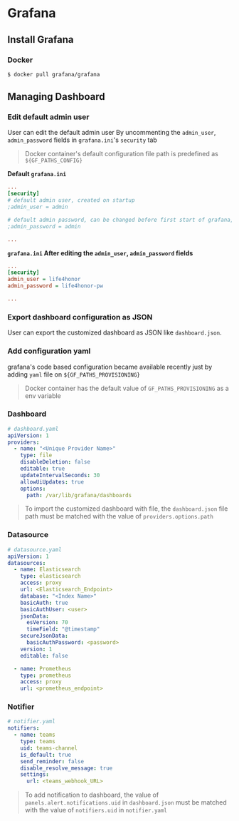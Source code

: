 # Grafana

## Install Grafana

### Docker
```sh
$ docker pull grafana/grafana
```

## Managing Dashboard 

### Edit default admin user
User can edit the default admin user By uncommenting the `admin_user`, `admin_password` fields in `grafana.ini`'s `security` tab

> Docker container's default configuration file path is predefined as `${GF_PATHS_CONFIG}`

**Default `grafana.ini`**
```ini
...
[security]
# default admin user, created on startup
;admin_user = admin

# default admin password, can be changed before first start of grafana,  or in profile settings
;admin_password = admin

...
```

**`grafana.ini` After editing the `admin_user`, `admin_password` fields**
```ini
...
[security]
admin_user = life4honor
admin_password = life4honor-pw

...
```
### Export dashboard configuration as JSON
User can export the customized dashboard as JSON like `dashboard.json`.

### Add configuration yaml
grafana's code based configuration became available recently just by adding `yaml` file on `${GF_PATHS_PROVISIONING}`

> Docker container has the default value of `GF_PATHS_PROVISIONING` as a env variable

### Dashboard
```yaml
# dashboard.yaml
apiVersion: 1
providers:
  - name: "<Unique Provider Name>"
    type: file
    disableDeletion: false
    editable: true
    updateIntervalSeconds: 30
    allowUiUpdates: true
    options:
      path: /var/lib/grafana/dashboards
```

> To import the customized dashboard with file, the `dashboard.json` file path must be matched with the value of `providers.options.path`

### Datasource
```yaml
# datasource.yaml
apiVersion: 1
datasources:
  - name: Elasticsearch
    type: elasticsearch
    access: proxy
    url: <Elasticsearch_Endpoint>
    database: "<Index Name>"
    basicAuth: true
    basicAuthUser: <user>
    jsonData:
      esVersion: 70
      timeField: "@timestamp"
    secureJsonData:
      basicAuthPassword: <password>
    version: 1
    editable: false

  - name: Prometheus
    type: prometheus
    access: proxy
    url: <prometheus_endpoint>

```

### Notifier
```yaml
# notifier.yaml
notifiers:
  - name: teams
    type: teams
    uid: teams-channel
    is_default: true
    send_reminder: false
    disable_resolve_message: true
    settings:
      url: <teams_webhook_URL>
```
> To add notification to dashboard, the value of `panels.alert.notifications.uid` in `dashboard.json` must be matched with the value of `notifiers.uid` in `notifier.yaml`
